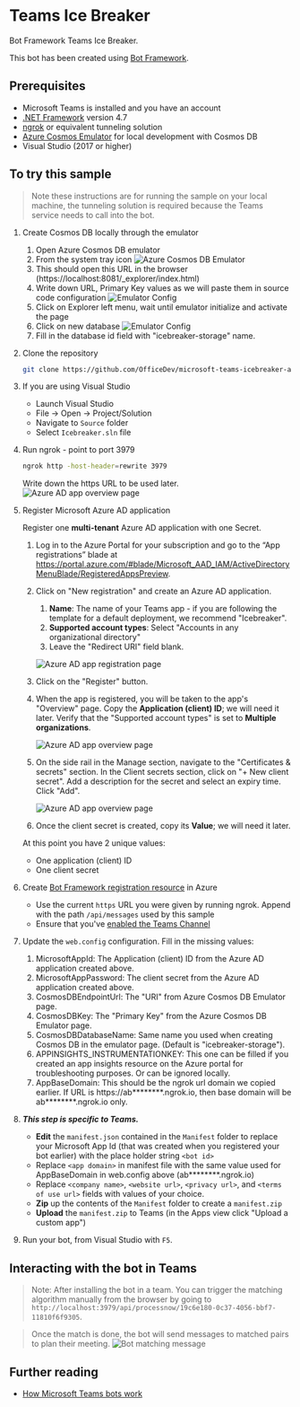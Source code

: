 # Teams Ice Breaker

Bot Framework Teams Ice Breaker.

This bot has been created using [Bot Framework](https://dev.botframework.com). 

## Prerequisites

- Microsoft Teams is installed and you have an account
- [.NET Framework](https://dotnet.microsoft.com/download/dotnet-framework) version 4.7
- [ngrok](https://ngrok.com/) or equivalent tunneling solution
- [Azure Cosmos Emulator](https://aka.ms/cosmosdb-emulator) for local development with Cosmos DB
- Visual Studio (2017 or higher)

## To try this sample

> Note these instructions are for running the sample on your local machine, the tunneling solution is required because the Teams service needs to call into the bot.

1) Create Cosmos DB locally through the emulator
    1. Open Azure Cosmos DB emulator
    2. From the system tray icon ![Azure Cosmos DB Emulator](images/CosmosDb-Run.png)
    3. This should open this URL in the browser (https://localhost:8081/_explorer/index.html)
    4. Write down URL, Primary Key values as we will paste them in source code configuration ![Emulator Config](images/CosmosDb-Values.png)
    5. Click on Explorer left menu, wait until emulator initialize and activate the page
    6. Click on new database ![Emulator Config](images/CosmosDb-DB-Create.png)
    7. Fill in the database id field with "icebreaker-storage" name. 

1) Clone the repository

    ```bash
    git clone https://github.com/OfficeDev/microsoft-teams-icebreaker-app.git
    ```

1) If you are using Visual Studio
   - Launch Visual Studio
   - File -> Open -> Project/Solution
   - Navigate to `Source` folder
   - Select `Icebreaker.sln` file

1) Run ngrok - point to port 3979

    ```bash
    ngrok http -host-header=rewrite 3979
    ```
    Write down the https URL to be used later.
    ![Azure AD app overview page](images/ngrok-run.png)

1) Register Microsoft Azure AD application

    Register one **multi-tenant** Azure AD application with one Secret.

    1. Log in to the Azure Portal for your subscription and go to the “App registrations” blade at https://portal.azure.com/#blade/Microsoft_AAD_IAM/ActiveDirectoryMenuBlade/RegisteredAppsPreview.

    1. Click on "New registration" and create an Azure AD application.
        1. **Name**: The name of your Teams app - if you are following the template for a default deployment, we recommend "Icebreaker".
        1. **Supported account types**: Select "Accounts in any organizational directory"
        1. Leave the "Redirect URI" field blank.

        ![Azure AD app registration page](images/multitenant_app_creation.png)

    1. Click on the "Register" button.

    1. When the app is registered, you will be taken to the app's "Overview" page. Copy the **Application (client) ID**; we will need it later. Verify that the "Supported account types" is set to **Multiple organizations**.

        ![Azure AD app overview page](images/multitenant_app_overview.png)

    1. On the side rail in the Manage section, navigate to the "Certificates & secrets" section. In the Client secrets section, click on "+ New client secret". Add a description for the secret and select an expiry time. Click "Add".

        ![Azure AD app overview page](images/multitenant_app_secret.png)

    1. Once the client secret is created, copy its **Value**; we will need it later.

    At this point you have 2 unique values:
    * One application (client) ID
    * One client secret

1) Create [Bot Framework registration resource](https://docs.microsoft.com/en-us/azure/bot-service/bot-service-quickstart-registration) in Azure
    - Use the current `https` URL you were given by running ngrok. Append with the path `/api/messages` used by this sample
    - Ensure that you've [enabled the Teams Channel](https://docs.microsoft.com/en-us/azure/bot-service/channel-connect-teams?view=azure-bot-service-4.0)
    
1) Update the `web.config` configuration. Fill in the missing values:

    1) MicrosoftAppId: The Application (client) ID from the Azure AD application created above.
    1) MicrosoftAppPassword: The client secret from the Azure AD application created above.
    1) CosmosDBEndpointUrl: The "URI" from Azure Cosmos DB Emulator page.
    1) CosmosDBKey: The "Primary Key" from the Azure Cosmos DB Emulator page.
    1) CosmosDBDatabaseName: Same name you used when creating Cosmos DB in the emulator page. (Default is "icebreaker-storage").
    1) APPINSIGHTS_INSTRUMENTATIONKEY: This one can be filled if you created an app insights resource on the Azure portal for troubleshooting purposes. Or can be ignored locally.
    1) AppBaseDomain: This should be the ngrok url domain we copied earlier. If URL is https://ab********.ngrok.io, then base domain will be ab********.ngrok.io only.

1) __*This step is specific to Teams.*__
    - **Edit** the `manifest.json` contained in the  `Manifest` folder to replace your Microsoft App Id (that was created when you registered your bot earlier) with the place holder string `<bot id>` 
    - Replace `<app domain>` in manifest file with the same value used for AppBaseDomain in web.config above (ab********.ngrok.io)
    - Replace `<company name>`, `<website url>`, `<privacy url>`, and `<terms of use url>` fields with values of your choice.
    - **Zip** up the contents of the `Manifest` folder to create a `manifest.zip`
    - **Upload** the `manifest.zip` to Teams (in the Apps view click "Upload a custom app")

1) Run your bot, from Visual Studio with `F5`.

## Interacting with the bot in Teams

> Note: After installing the bot in a team. You can trigger the matching algorithm manually from the browser by going to `http://localhost:3979/api/processnow/19c6e180-0c37-4056-bbf7-11810f6f9305`.

> Once the match is done, the bot will send messages to matched pairs to plan their meeting.
![Bot matching message](images/bot-matching-message.png)

## Further reading

- [How Microsoft Teams bots work](https://docs.microsoft.com/en-us/azure/bot-service/bot-builder-basics-teams?view=azure-bot-service-4.0&tabs=javascript)
